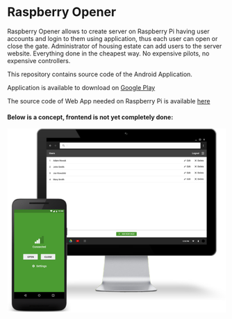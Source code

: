 # Raspberry Opener

Raspberry Opener allows to create server on Raspberry Pi having user accounts and login to them using application, thus each user can open or close the gate. Administrator of housing estate can add users to the server website. Everything done in the cheapest way. No expensive pilots, no expensive controllers.

This repository contains source code of the Android Application.

Application is available to download on [Google Play](https://play.google.com/store/apps/details?id=com.raspberryopener.app)

The source code of Web App needed on Raspberry Pi is available [here](https://github.com/agkop01/RaspberryOpener)

#### Below is a concept, frontend is not yet completely done:

![Mockup preview](https://raw.githubusercontent.com/orzechdev/raspberry-opener-android/master/README_files/urzadzenia_1.png)
